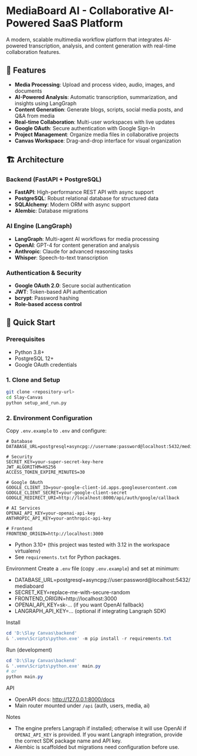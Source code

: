 # MediaBoard AI - Collaborative AI-Powered SaaS Platform

A modern, scalable multimedia workflow platform that integrates AI-powered transcription, analysis, and content generation with real-time collaboration features.

## 🎯 Features

- **Media Processing**: Upload and process video, audio, images, and documents
- **AI-Powered Analysis**: Automatic transcription, summarization, and insights using LangGraph
- **Content Generation**: Generate blogs, scripts, social media posts, and Q&A from media
- **Real-time Collaboration**: Multi-user workspaces with live updates
- **Google OAuth**: Secure authentication with Google Sign-In
- **Project Management**: Organize media files in collaborative projects
- **Canvas Workspace**: Drag-and-drop interface for visual organization

## 🏗️ Architecture

### Backend (FastAPI + PostgreSQL)
- **FastAPI**: High-performance REST API with async support
- **PostgreSQL**: Robust relational database for structured data
- **SQLAlchemy**: Modern ORM with async support
- **Alembic**: Database migrations

### AI Engine (LangGraph)
- **LangGraph**: Multi-agent AI workflows for media processing
- **OpenAI**: GPT-4 for content generation and analysis
- **Anthropic**: Claude for advanced reasoning tasks
- **Whisper**: Speech-to-text transcription

### Authentication & Security
- **Google OAuth 2.0**: Secure social authentication
- **JWT**: Token-based API authentication
- **bcrypt**: Password hashing
- **Role-based access control**

## 🚀 Quick Start

### Prerequisites
- Python 3.8+
- PostgreSQL 12+
- Google OAuth credentials

### 1. Clone and Setup
```bash
git clone <repository-url>
cd Slay-Canvas
python setup_and_run.py
```

### 2. Environment Configuration
Copy `.env.example` to `.env` and configure:

```env
# Database
DATABASE_URL=postgresql+asyncpg://username:password@localhost:5432/mediaboard_ai

# Security
SECRET_KEY=your-super-secret-key-here
JWT_ALGORITHM=HS256
ACCESS_TOKEN_EXPIRE_MINUTES=30

# Google OAuth
GOOGLE_CLIENT_ID=your-google-client-id.apps.googleusercontent.com
GOOGLE_CLIENT_SECRET=your-google-client-secret
GOOGLE_REDIRECT_URI=http://localhost:8000/api/auth/google/callback

# AI Services
OPENAI_API_KEY=your-openai-api-key
ANTHROPIC_API_KEY=your-anthropic-api-key

# Frontend
FRONTEND_ORIGIN=http://localhost:3000
```
- Python 3.10+ (this project was tested with 3.12 in the workspace virtualenv)
- See `requirements.txt` for Python packages.

Environment
Create a `.env` file (copy `.env.example`) and set at minimum:

- DATABASE_URL=postgresql+asyncpg://user:password@localhost:5432/mediaboard
- SECRET_KEY=replace-me-with-secure-random
- FRONTEND_ORIGIN=http://localhost:3000
- OPENAI_API_KEY=sk-... (if you want OpenAI fallback)
- LANGRAPH_API_KEY=... (optional if integrating Langraph SDK)

Install
```powershell
cd 'D:\Slay Canvas\backend'
& '.venv\Scripts\python.exe' -m pip install -r requirements.txt
```

Run (development)
```powershell
cd 'D:\Slay Canvas\backend'
& '.venv\Scripts\python.exe' main.py
# or
python main.py
```

API
- OpenAPI docs: http://127.0.0.1:8000/docs
- Main router mounted under `/api` (auth, users, media, ai)

Notes
- The engine prefers Langraph if installed; otherwise it will use OpenAI if `OPENAI_API_KEY` is provided. If you want Langraph integration, provide the correct SDK package name and API key.
- Alembic is scaffolded but migrations need configuration before use.

